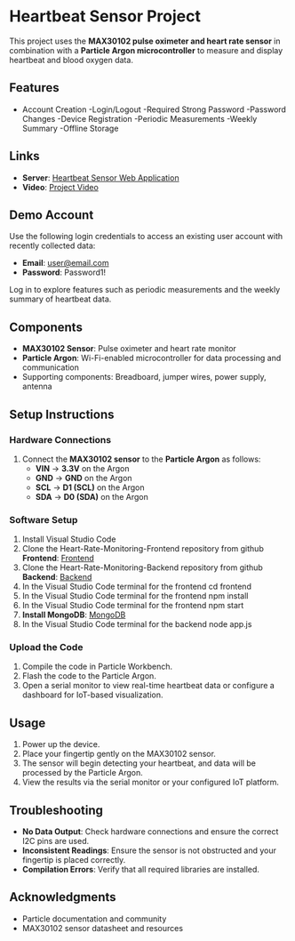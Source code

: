 
# Heartbeat Sensor Project  

This project uses the **MAX30102 pulse oximeter and heart rate sensor** in combination with a **Particle Argon microcontroller** to measure and display heartbeat and blood oxygen data.  

## Features  

- Account Creation
-Login/Logout
-Required Strong Password
-Password Changes
-Device Registration
-Periodic Measurements
-Weekly Summary
-Offline Storage

## Links  

- **Server**: [Heartbeat Sensor Web Application](serverlink)  
- **Video**: [Project Video](videolink)  


## Demo Account  

Use the following login credentials to access an existing user account with recently collected data:  

- **Email**: user@email.com 
- **Password**: Password1!  

Log in to explore features such as periodic measurements and the weekly summary of heartbeat data.


## Components  

- **MAX30102 Sensor**: Pulse oximeter and heart rate monitor  
- **Particle Argon**: Wi-Fi-enabled microcontroller for data processing and communication  
- Supporting components: Breadboard, jumper wires, power supply, antenna  

## Setup Instructions  

### Hardware Connections  

1. Connect the **MAX30102 sensor** to the **Particle Argon** as follows:  
   - **VIN** → **3.3V** on the Argon  
   - **GND** → **GND** on the Argon  
   - **SCL** → **D1 (SCL)** on the Argon  
   - **SDA** → **D0 (SDA)** on the Argon   

### Software Setup  

1. Install Visual Studio Code
2. Clone the Heart-Rate-Monitoring-Frontend repository from github **Frontend**: [Frontend](https://github.com/dominickdemilio/Heart-Rate-Monitoring-Frontend.git) 
3. Clone the Heart-Rate-Monitoring-Backend repository from github **Backend**: [Backend](https://github.com/dominickdemilio/Heart-Rate-Monitoring-Backend.git)
4. In the Visual Studio Code terminal for the frontend cd frontend
5. In the Visual Studio Code terminal for the frontend npm install
6. In the Visual Studio Code terminal for the frontend npm start
7. **Install MongoDB**: [MongoDB](mongolink)
8. In the Visual Studio Code terminal for the backend node app.js

### Upload the Code  

1. Compile the code in Particle Workbench.  
2. Flash the code to the Particle Argon.  
3. Open a serial monitor to view real-time heartbeat data or configure a dashboard for IoT-based visualization.  

## Usage  

1. Power up the device.  
2. Place your fingertip gently on the MAX30102 sensor.  
3. The sensor will begin detecting your heartbeat, and data will be processed by the Particle Argon.  
4. View the results via the serial monitor or your configured IoT platform.  

## Troubleshooting  

- **No Data Output**: Check hardware connections and ensure the correct I2C pins are used.  
- **Inconsistent Readings**: Ensure the sensor is not obstructed and your fingertip is placed correctly.  
- **Compilation Errors**: Verify that all required libraries are installed.  


## Acknowledgments  

- Particle documentation and community  
- MAX30102 sensor datasheet and resources  



